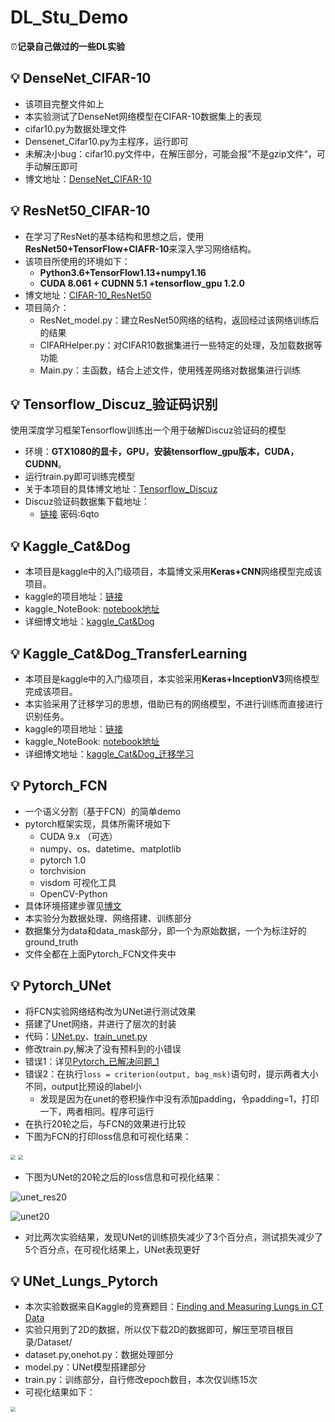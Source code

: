 # DL_Stu_Demo
⏰**记录自己做过的一些DL实验**
## 💡 DenseNet_CIFAR-10
- 该项目完整文件如上
- 本实验测试了DenseNet网络模型在CIFAR-10数据集上的表现
- cifar10.py为数据处理文件
- Densenet_Cifar10.py为主程序，运行即可
- 未解决小bug：cifar10.py文件中，在解压部分，可能会报”不是gzip文件“，可手动解压即可
- 博文地址：[DenseNet_CIFAR-10](https://yearing1017.site/2019/11/28/DenseNet-CIFAR-10/)

## 💡 ResNet50_CIFAR-10
- 在学习了ResNet的基本结构和思想之后，使用**ResNet50+TensorFlow+CIAFR-10**来深入学习网络结构。
- 该项目所使用的环境如下：
  - **Python3.6+TensorFlow1.13+numpy1.16**
  - **CUDA 8.061 + CUDNN 5.1 +tensorflow_gpu 1.2.0**
- 博文地址：[CIFAR-10_ResNet50](https://yearing1017.site/2019/09/30/CIFAR10-ResNet50/)
- 项目简介：
  - ResNet_model.py：建立ResNet50网络的结构，返回经过该网络训练后的结果
  - CIFARHelper.py：对CIFAR10数据集进行一些特定的处理，及加载数据等功能
  - Main.py：主函数，结合上述文件，使用残差网络对数据集进行训练

## 💡 Tensorflow_Discuz_验证码识别
使用深度学习框架Tensorflow训练出一个用于破解Discuz验证码的模型
- 环境：**GTX1080的显卡，GPU，安装tensorflow_gpu版本，CUDA，CUDNN**。
- 运行train.py即可训练完模型
- 关于本项目的具体博文地址：[Tensorflow_Discuz](https://yearing1017.site/2019/10/23/Tensorflow-Discuz%E9%AA%8C%E8%AF%81%E7%A0%81%E8%AF%86%E5%88%AB/)
- Discuz验证码数据集下载地址：
  - [链接](https://pan.baidu.com/s/10TzEvjToYjOgzlOpIgx1tg&shfl=sharepset)  密码:6qto
  
## 💡 Kaggle_Cat&Dog
- 本项目是kaggle中的入门级项目，本篇博文采用**Keras+CNN**网络模型完成该项目。
- kaggle的项目地址：[链接](https://www.kaggle.com/c/dogs-vs-cats/overview)
- kaggle_NoteBook: [notebook地址](https://www.kaggle.com/yearing1017/keras-cnn)
- 详细博文地址：[kaggle_Cat&Dog](https://yearing1017.site/2019/11/18/Kaggle-Cat-Dog/)

## 💡 Kaggle_Cat&Dog_TransferLearning
- 本项目是kaggle中的入门级项目，本实验采用**Keras+InceptionV3**网络模型完成该项目。
- 本实验采用了迁移学习的思想，借助已有的网络模型，不进行训练而直接进行识别任务。
- kaggle的项目地址：[链接](https://www.kaggle.com/c/dogs-vs-cats/overview)
- kaggle_NoteBook: [notebook地址](https://www.kaggle.com/yearing1017/dogs-vs-cats-inceptionv3-fine-tuning)
- 详细博文地址：[kaggle_Cat&Dog_迁移学习](https://yearing1017.site/2019/11/19/Kaggle-Cat-Dog-%E8%BF%81%E7%A7%BB%E5%AD%A6%E4%B9%A0/)

## 💡 Pytorch_FCN
- 一个语义分割（基于FCN）的简单demo
- pytorch框架实现，具体所需环境如下
  - CUDA 9.x （可选）
  - numpy、os、datetime、matplotlib
  - pytorch 1.0
  - torchvision
  - visdom  可视化工具
  - OpenCV-Python
- 具体环境搭建步骤见[博文](https://yearing1017.site/2019/12/03/FCN-Pytorch/)
- 本实验分为数据处理、网络搭建、训练部分
- 数据集分为data和data_mask部分，即一个为原始数据，一个为标注好的ground_truth
- 文件全都在上面Pytorch_FCN文件夹中

## 💡 Pytorch_UNet
- 将FCN实验网络结构改为UNet进行测试效果
- 搭建了Unet网络，并进行了层次的封装
- 代码：[UNet.py](https://github.com/yearing1017/DL_Stu_Demo/blob/master/Pytorch_FCN/UNet.py)、[train_unet.py](https://github.com/yearing1017/DL_Stu_Demo/blob/master/Pytorch_FCN/train_unet.py)
- 修改train.py,解决了没有预料到的小错误
- 错误1：详见[Pytorch_已解决问题_1](https://github.com/yearing1017/PyTorch_Note)
- 错误2：在执行`loss = criterion(output, bag_msk)`语句时，提示两者大小不同，output比预设的label小
  - 发现是因为在unet的卷积操作中没有添加padding，令padding=1，打印一下，两者相同。程序可运行
- 在执行20轮之后，与FCN的效果进行比较
- 下图为FCN的打印loss信息和可视化结果：

<img src="https://github.com/yearing1017/DL_Stu_Demo/blob/master/Pytorch_FCN/result/fcn_res20.jpg"  style="zoom: 50%;" />

<img src="https://github.com/yearing1017/DL_Stu_Demo/blob/master/Pytorch_FCN/result/fcn_20.jpg" style="zoom: 50%" />


- 下图为UNet的20轮之后的loss信息和可视化结果：

![unet_res20](https://github.com/yearing1017/DL_Stu_Demo/blob/master/Pytorch_FCN/result/unet_res.jpg)

![unet20](https://github.com/yearing1017/DL_Stu_Demo/blob/master/Pytorch_FCN/result/unet_20.jpg)

- 对比两次实验结果，发现UNet的训练损失减少了3个百分点，测试损失减少了5个百分点，在可视化结果上，UNet表现更好

## 💡 UNet_Lungs_Pytorch
- 本次实验数据来自Kaggle的竞赛题目：[Finding and Measuring Lungs in CT Data](https://www.kaggle.com/kmader/finding-lungs-in-ct-data)
- 实验只用到了2D的数据，所以仅下载2D的数据即可，解压至项目根目录/Dataset/
- dataset.py,onehot.py：数据处理部分
- model.py：UNet模型搭建部分
- train.py：训练部分，自行修改epoch数目，本次仅训练15次
- 可视化结果如下：
<img src="https://github.com/yearing1017/DL_Stu_Demo/blob/master/UNet_Lungs_Pytorch/epoch15.png" style="zoom:50%"/>
